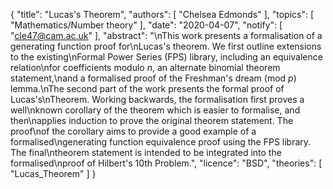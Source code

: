 {
    "title": "Lucas's Theorem",
    "authors": [
        "Chelsea Edmonds"
    ],
    "topics": [
        "Mathematics/Number theory"
    ],
    "date": "2020-04-07",
    "notify": [
        "cle47@cam.ac.uk"
    ],
    "abstract": "\nThis work presents a formalisation of a generating function proof for\nLucas's theorem. We first outline extensions to the existing\nFormal Power Series (FPS) library, including an equivalence relation\nfor coefficients modulo <em>n</em>, an alternate binomial theorem statement,\nand a formalised proof of the Freshman's dream (mod <em>p</em>) lemma.\nThe second part of the work presents the formal proof of Lucas's\nTheorem. Working backwards, the formalisation first proves a well\nknown corollary of the theorem which is easier to formalise, and then\napplies induction to prove the original theorem statement. The proof\nof the corollary aims to provide a good example of a formalised\ngenerating function equivalence proof using the FPS library. The final\ntheorem statement is intended to be integrated into the formalised\nproof of Hilbert's 10th Problem.",
    "licence": "BSD",
    "theories": [
        "Lucas_Theorem"
    ]
}